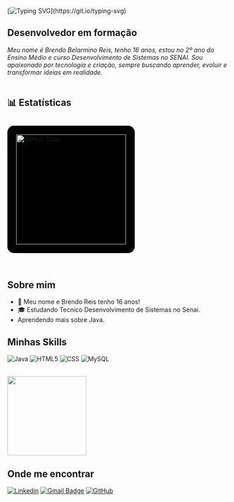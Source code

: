 [![Typing SVG](https://readme-typing-svg.herokuapp.com?font=Montserrat&size=40&pause=1000&color=9350B9&vCenter=true&width=530&height=40&lines=Ol%C3%A1+eu+sou+o+Brendo+Reis!)](https://git.io/typing-svg)
## Desenvolvedor em formação
*Meu nome é Brendo Belarmino Reis, tenho 16 anos, estou no 2º ano do Ensino Médio e curso Desenvolvimento de Sistemas no SENAI.
Sou apaixonado por tecnologia e criação, sempre buscando aprender, evoluir e transformar ideias em realidade.*
<br> </br>
## 📊 Estatísticas
<p style="background-color: #000; padding: 20px; border-radius: 15px; display: inline-block;">
  <img 
    alt="GitHub Stats" 
    height="250" 
    src="https://github-readme-stats.vercel.app/api?username=BrendoReisDev&show_icons=true&theme=transparent&include_all_commits=true&locale=pt-br&border_color=8435cc&title_color=8435cc&text_color=8435cc&icon_color=8435cc" 
  />
</p>
<br></br>


## Sobre mim

- 🤔 Meu nome e Brendo Reis tenho 16 anos!
- 🎓 Estudando Tecnico Desenvolvimento de Sistemas no Senai.
-  Aprendendo mais sobre Java.

## Minhas Skills

![Java](https://img.shields.io/badge/-Java-333333?style=flat&logo=Java&logoColor=007396)
![HTML5](https://img.shields.io/badge/-HTML5-333333?style=flat&logo=HTML5)
![CSS](https://img.shields.io/badge/-CSS-333333?style=flat&logo=CSS3&logoColor=1572B6)
![MySQL](https://img.shields.io/badge/-MySQL-333333?style=flat&logo=mysql)

<br/>

<a href="https://github.com/BrendoReisDev" title="Perfil do Brendo">
  <img height="180em" src="[https://github-readme-stats.vercel.app/api?username=iuricode&theme=dark&show_icons=true](https://github-readme-stats.vercel.app/api?username=BrendoReisDev&show_icons=true&theme=transparent&include_all_commits=true&locale=pt-br&border_color=8435cc&title_color=8435cc&text_color=8435cc&icon_color=8435cc)" />
</a>

## Onde me encontrar

[![Linkedin](https://img.shields.io/badge/-BrendoReisDev-blue?style=flat-square&logo=Linkedin&logoColor=white&link=www.linkedin.com/in/imbrendoo)](www.linkedin.com/in/imbrendoo)
[![Gmail Badge](https://img.shields.io/badge/-brendo.studios.hub@gmail.com-006bed?style=flat-square&logo=Gmail&logoColor=white&link=mailto:Email)](mailto::Email)
[![GitHub](https://img.shields.io/github/followers/iuricode?label=follow&style=social)](https://github.com/BrendoReisDev)
